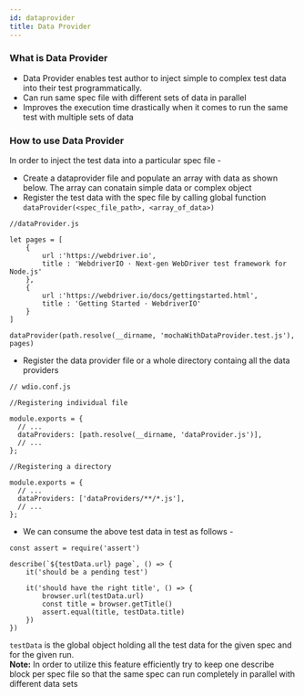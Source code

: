 ```yaml
---
id: dataprovider
title: Data Provider
---
```


### What is Data Provider
* Data Provider enables test author to inject simple to complex test data into their test programmatically. 
* Can run same spec file with different sets of data in parallel
* Improves the execution time drastically when it comes to run the same test with multiple sets of data

### How to use Data Provider
In order to inject the test data into a particular spec file -
* Create a dataprovider file and populate an array with data as shown below. The array can conatain simple data or complex object
* Register the test data with the spec file by calling global function ```dataProvider(<spec_file_path>, <array_of_data>)```

```
//dataProvider.js

let pages = [
    {
        url :'https://webdriver.io', 
        title : 'WebdriverIO · Next-gen WebDriver test framework for Node.js'
    },
    {
        url :'https://webdriver.io/docs/gettingstarted.html', 
        title : 'Getting Started · WebdriverIO'
    }
]

dataProvider(path.resolve(__dirname, 'mochaWithDataProvider.test.js'), pages) 

```

* Register the data provider file or a whole directory containg all the data providers 
```
// wdio.conf.js

//Registering individual file 

module.exports = {
  // ...
  dataProviders: [path.resolve(__dirname, 'dataProvider.js')],
  // ...
};
```
```
//Registering a directory

module.exports = {
  // ...
  dataProviders: ['dataProviders/**/*.js'],
  // ...
};

```
* We can consume the above test data in test as follows -
```
const assert = require('assert')

describe(`${testData.url} page`, () => {
    it('should be a pending test')

    it('should have the right title', () => {
        browser.url(testData.url)
        const title = browser.getTitle()
        assert.equal(title, testData.title)
    })
})
```
```testData``` is the global object holding all the test data for the given spec and for the given run.  
**Note:** In order to utilize this feature efficiently try to keep one describe block per spec file so that the same spec can run completely in parallel with different data sets
